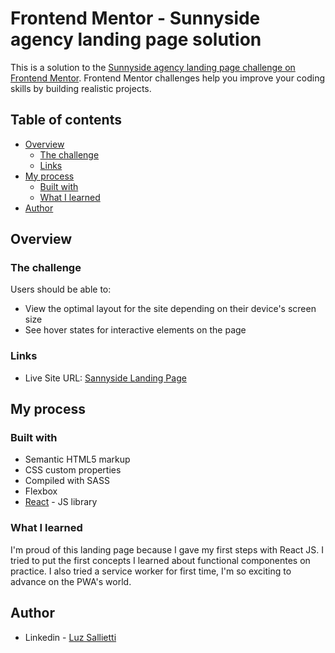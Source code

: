# Frontend Mentor - Sunnyside agency landing page solution

This is a solution to the [Sunnyside agency landing page challenge on Frontend Mentor](https://www.frontendmentor.io/challenges/sunnyside-agency-landing-page-7yVs3B6ef). Frontend Mentor challenges help you improve your coding skills by building realistic projects.

## Table of contents

- [Overview](#overview)
  - [The challenge](#the-challenge)
  - [Links](#links)
- [My process](#my-process)
  - [Built with](#built-with)
  - [What I learned](#what-i-learned)
- [Author](#author)

## Overview

### The challenge

Users should be able to:

- View the optimal layout for the site depending on their device's screen size
- See hover states for interactive elements on the page

### Links

- Live Site URL: [Sannyside Landing Page](https://sunnnyside-luzsallietti.vercel.app/)

## My process

### Built with

- Semantic HTML5 markup
- CSS custom properties
- Compiled with SASS
- Flexbox
- [React](https://reactjs.org/) - JS library

### What I learned

I'm proud of this landing page because I gave my first steps with React JS. I tried to put the first concepts I learned about functional componentes on practice. I also tried a service worker for first time, I'm so exciting to advance on the PWA's world.

## Author

- Linkedin - [Luz Sallietti](https://linkedin.com/in/luzsallietti)
